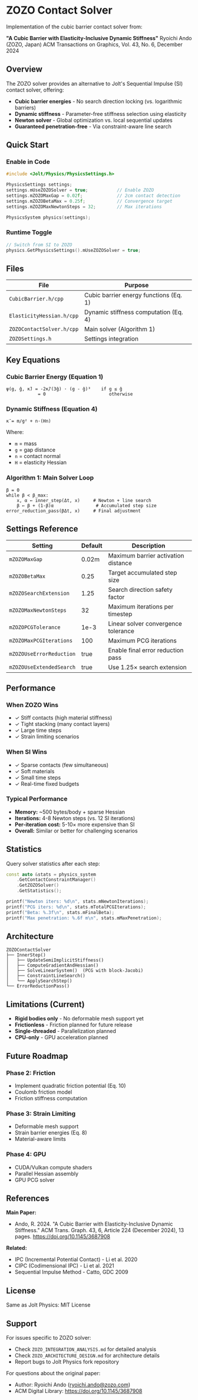 # ZOZO Contact Solver

Implementation of the cubic barrier contact solver from:

**"A Cubic Barrier with Elasticity-Inclusive Dynamic Stiffness"**
Ryoichi Ando (ZOZO, Japan)
ACM Transactions on Graphics, Vol. 43, No. 6, December 2024

## Overview

The ZOZO solver provides an alternative to Jolt's Sequential Impulse (SI) contact solver, offering:

- **Cubic barrier energies** - No search direction locking (vs. logarithmic barriers)
- **Dynamic stiffness** - Parameter-free stiffness selection using elasticity
- **Newton solver** - Global optimization vs. local sequential updates
- **Guaranteed penetration-free** - Via constraint-aware line search

## Quick Start

### Enable in Code

```cpp
#include <Jolt/Physics/PhysicsSettings.h>

PhysicsSettings settings;
settings.mUseZOZOSolver = true;           // Enable ZOZO
settings.mZOZOMaxGap = 0.02f;             // 2cm contact detection
settings.mZOZOBetaMax = 0.25f;            // Convergence target
settings.mZOZOMaxNewtonSteps = 32;        // Max iterations

PhysicsSystem physics(settings);
```

### Runtime Toggle

```cpp
// Switch from SI to ZOZO
physics.GetPhysicsSettings().mUseZOZOSolver = true;
```

## Files

| File | Purpose |
|------|---------|
| `CubicBarrier.h/cpp` | Cubic barrier energy functions (Eq. 1) |
| `ElasticityHessian.h/cpp` | Dynamic stiffness computation (Eq. 4) |
| `ZOZOContactSolver.h/cpp` | Main solver (Algorithm 1) |
| `ZOZOSettings.h` | Settings integration |

## Key Equations

### Cubic Barrier Energy (Equation 1)
```
ψ(g, ĝ, κ̄) = -2κ̄/(3ĝ) · (g - ĝ)³    if g ≤ ĝ
            = 0                        otherwise
```

### Dynamic Stiffness (Equation 4)
```
κ̄ = m/g² + n·(Hn)
```

Where:
- `m` = mass
- `g` = gap distance
- `n` = contact normal
- `H` = elasticity Hessian

### Algorithm 1: Main Solver Loop
```
β = 0
while β < β_max:
    x, α ← inner_step(Δt, x)     # Newton + line search
    β ← β + (1-β)α                # Accumulated step size
error_reduction_pass(βΔt, x)     # Final adjustment
```

## Settings Reference

| Setting | Default | Description |
|---------|---------|-------------|
| `mZOZOMaxGap` | 0.02m | Maximum barrier activation distance |
| `mZOZOBetaMax` | 0.25 | Target accumulated step size |
| `mZOZOSearchExtension` | 1.25 | Search direction safety factor |
| `mZOZOMaxNewtonSteps` | 32 | Maximum iterations per timestep |
| `mZOZOPCGTolerance` | 1e-3 | Linear solver convergence tolerance |
| `mZOZOMaxPCGIterations` | 100 | Maximum PCG iterations |
| `mZOZOUseErrorReduction` | true | Enable final error reduction pass |
| `mZOZOUseExtendedSearch` | true | Use 1.25× search extension |

## Performance

### When ZOZO Wins
- ✓ Stiff contacts (high material stiffness)
- ✓ Tight stacking (many contact layers)
- ✓ Large time steps
- ✓ Strain limiting scenarios

### When SI Wins
- ✓ Sparse contacts (few simultaneous)
- ✓ Soft materials
- ✓ Small time steps
- ✓ Real-time fixed budgets

### Typical Performance
- **Memory:** ~500 bytes/body + sparse Hessian
- **Iterations:** 4-8 Newton steps (vs. 12 SI iterations)
- **Per-iteration cost:** 5-10× more expensive than SI
- **Overall:** Similar or better for challenging scenarios

## Statistics

Query solver statistics after each step:

```cpp
const auto &stats = physics_system
    .GetContactConstraintManager()
    .GetZOZOSolver()
    .GetStatistics();

printf("Newton iters: %d\n", stats.mNewtonIterations);
printf("PCG iters: %d\n", stats.mTotalPCGIterations);
printf("Beta: %.3f\n", stats.mFinalBeta);
printf("Max penetration: %.6f m\n", stats.mMaxPenetration);
```

## Architecture

```
ZOZOContactSolver
├── InnerStep()
│   ├── UpdateSemiImplicitStiffness()
│   ├── ComputeGradientAndHessian()
│   ├── SolveLinearSystem()  (PCG with block-Jacobi)
│   ├── ConstraintLineSearch()
│   └── ApplySearchStep()
└── ErrorReductionPass()
```

## Limitations (Current)

- **Rigid bodies only** - No deformable mesh support yet
- **Frictionless** - Friction planned for future release
- **Single-threaded** - Parallelization planned
- **CPU-only** - GPU acceleration planned

## Future Roadmap

### Phase 2: Friction
- Implement quadratic friction potential (Eq. 10)
- Coulomb friction model
- Friction stiffness computation

### Phase 3: Strain Limiting
- Deformable mesh support
- Strain barrier energies (Eq. 8)
- Material-aware limits

### Phase 4: GPU
- CUDA/Vulkan compute shaders
- Parallel Hessian assembly
- GPU PCG solver

## References

**Main Paper:**
- Ando, R. 2024. "A Cubic Barrier with Elasticity-Inclusive Dynamic Stiffness."
  ACM Trans. Graph. 43, 6, Article 224 (December 2024), 13 pages.
  https://doi.org/10.1145/3687908

**Related:**
- IPC (Incremental Potential Contact) - Li et al. 2020
- CIPC (Codimensional IPC) - Li et al. 2021
- Sequential Impulse Method - Catto, GDC 2009

## License

Same as Jolt Physics: MIT License

## Support

For issues specific to ZOZO solver:
- Check `ZOZO_INTEGRATION_ANALYSIS.md` for detailed analysis
- Check `ZOZO_ARCHITECTURE_DESIGN.md` for architecture details
- Report bugs to Jolt Physics fork repository

For questions about the original paper:
- Author: Ryoichi Ando (ryoichi.ando@zozo.com)
- ACM Digital Library: https://doi.org/10.1145/3687908
